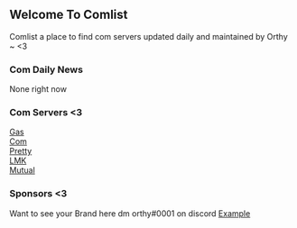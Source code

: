 ## Welcome To Comlist
Comlist a place to find com servers updated daily and maintained by Orthy ~ <3

### Com Daily News
None right now

### Com Servers <3
[Gas](https://discord.gg/gas/)<br/>
[Com](https://discord.gg/com/)<br/>
[Pretty](https://discord.gg/pretty/)<br/>
[LMK](https://discord.gg/lmk/)<br/>
[Mutual](https://discord.gg/Mutual/)<br/>

### Sponsors <3
Want to see your Brand here dm orthy#0001 on discord [Example](https://orthyy.github.io/comlist/)

